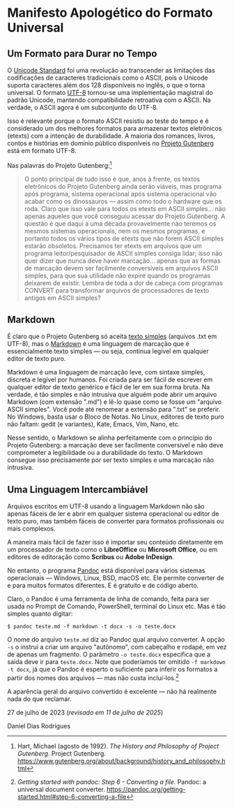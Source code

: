 
# Manifesto Apologético do Formato Universal

## Um Formato para Durar no Tempo

O [Unicode Standard](https://en.wikipedia.org/wiki/Unicode) foi uma revolução ao transcender as limitações das codificações de caracteres tradicionais como o ASCII, pois o Unicode suporta caracteres além dos 128 disponíveis no inglês, o que o torna universal. O formato [UTF-8](https://en.wikipedia.org/wiki/UTF-8) tornou-se uma implementação magistral do padrão Unicode, mantendo compatibilidade retroativa com o ASCII. Na verdade, o ASCII agora é um subconjunto do UTF-8.

Isso é relevante porque o formato ASCII resistiu ao teste do tempo e é considerado um dos melhores formatos para armazenar textos eletrônicos (etexts) com a intenção de durabilidade. A maioria dos romances, livros, contos e histórias em domínio público disponíveis no [Projeto Gutenberg](https://www.gutenberg.org) está em formato UTF-8.

Nas palavras do Projeto Gutenberg:[^1]

> O ponto principal de tudo isso é que, anos à frente, os textos eletrônicos do Projeto Gutenberg ainda serão viáveis, mas programa após programa, sistema operacional após sistema operacional vão acabar como os dinossauros — assim como todo o hardware que os roda. Claro que isso vale para todos os etexts em ASCII simples... não apenas aqueles que você conseguiu acessar do Projeto Gutenberg. A questão é que daqui a uma década provavelmente não teremos os mesmos sistemas operacionais, nem os mesmos programas, e portanto todos os vários tipos de etexts que não forem ASCII simples estarão obsoletos. Precisamos ter etexts em arquivos que um programa leitor/pesquisador de ASCII simples consiga lidar; isso não quer dizer que nunca deve haver marcação... apenas que as formas de marcação devem ser facilmente conversíveis em arquivos ASCII simples, para que sua utilidade não expire quando os programas deixarem de existir. Lembra de toda a dor de cabeça com programas CONVERT para transformar arquivos de processadores de texto antigos em ASCII simples?

## Markdown

É claro que o Projeto Gutenberg só aceita [texto simples](https://en.wikipedia.org/wiki/Plain_text) (arquivos .txt em UTF-8), mas o [Markdown](https://en.wikipedia.org/wiki/Markdown) é uma linguagem de marcação que é essencialmente texto simples — ou seja, continua legível em qualquer editor de texto puro.

Markdown é uma linguagem de marcação leve, com sintaxe simples, discreta e legível por humanos. Foi criada para ser fácil de escrever em qualquer editor de texto genérico e fácil de ler em sua forma bruta. Na verdade, é tão simples e não intrusiva que alguém pode abrir um arquivo Markdown (com extensão ".md") e lê-lo quase como se fosse um "arquivo ASCII simples". Você pode até renomear a extensão para ".txt" se preferir. No Windows, basta usar o Bloco de Notas. No Linux, editores de texto puro não faltam: gedit (e variantes), Kate, Emacs, Vim, Nano, etc.

Nesse sentido, o Markdown se alinha perfeitamente com o princípio do Projeto Gutenberg: a marcação deve ser facilmente conversível e não deve comprometer a legibilidade ou a durabilidade do texto. O Markdown consegue isso precisamente por ser texto simples e uma marcação não intrusiva.

## Uma Linguagem Intercambiável

Arquivos escritos em UTF-8 usando a linguagem Markdown não são apenas fáceis de ler e abrir em qualquer sistema operacional ou editor de texto puro, mas também fáceis de converter para formatos profissionais ou mais complexos.

A maneira mais fácil de fazer isso é importar seu conteúdo diretamente em um processador de texto como o **LibreOffice** ou **Microsoft Office**, ou em editores de editoração como **Scribus** ou **Adobe InDesign**.

No entanto, o programa [Pandoc](https://pandoc.org/) está disponível para vários sistemas operacionais — Windows, Linux, BSD, macOS etc. Ele permite converter de e para muitos formatos diferentes. E é gratuito e de código aberto.

Claro, o Pandoc é uma ferramenta de linha de comando, feita para ser usada no Prompt de Comando, PowerShell, terminal do Linux etc. Mas é tão simples quanto digitar:

```console
$ pandoc teste.md -f markdown -t docx -s -o teste.docx
```

O nome do arquivo `teste.md` diz ao Pandoc qual arquivo converter. A opção `-s` o instrui a criar um arquivo "autônomo", com cabeçalho e rodapé, em vez de apenas um fragmento. O parâmetro `-o teste.docx` especifica que a saída deve ir para `teste.docx`. Note que poderíamos ter omitido `-f markdown -t docx`, já que o Pandoc é esperto o suficiente para inferir os formatos a partir dos nomes dos arquivos — mas não custa incluí-los.[^2]

A aparência geral do arquivo convertido é excelente — não há realmente nada do que reclamar.

27 de julho de 2023 (_revisado em 11 de julho de 2025_)

Daniel Dias Rodrigues

[^1]: Hart, Michael (agosto de 1992). _The History and Philosophy of Project Gutenberg_. Project Gutenberg. https://www.gutenberg.org/about/background/history_and_philosophy.html

[^2]: _Getting started with pandoc: Step 6 - Converting a file_. Pandoc: a universal document converter. https://pandoc.org/getting-started.html#step-6-converting-a-file
